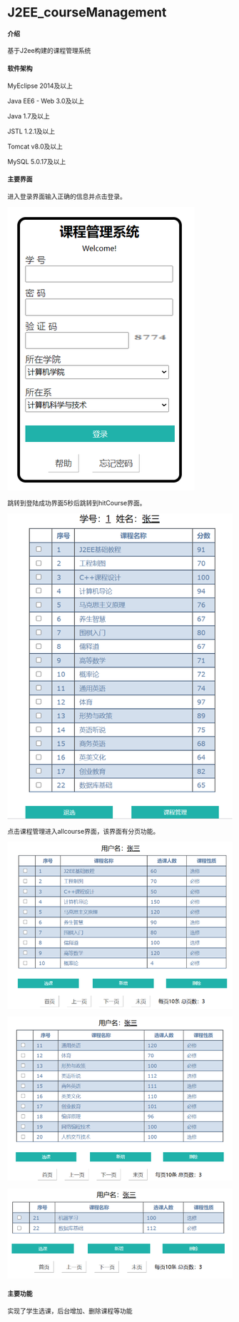 # J2EE_courseManagement

#### 介绍
基于J2ee构建的课程管理系统

#### 软件架构
MyEclipse 2014及以上

Java EE6 - Web 3.0及以上

Java 1.7及以上

JSTL 1.2.1及以上

Tomcat v8.0及以上

MySQL 5.0.17及以上


#### 主要界面

进入登录界面输入正确的信息并点击登录。

![输入图片说明](img/image.png)

跳转到登陆成功界面5秒后跳转到hitCourse界面。

![输入图片说明](img/image2.png)

点击课程管理进入allcourse界面，该界面有分页功能。

![输入图片说明](img/image3.png)

![输入图片说明](img/image4.png)

![输入图片说明](img/image5.png)

#### 主要功能

实现了学生选课，后台增加、删除课程等功能